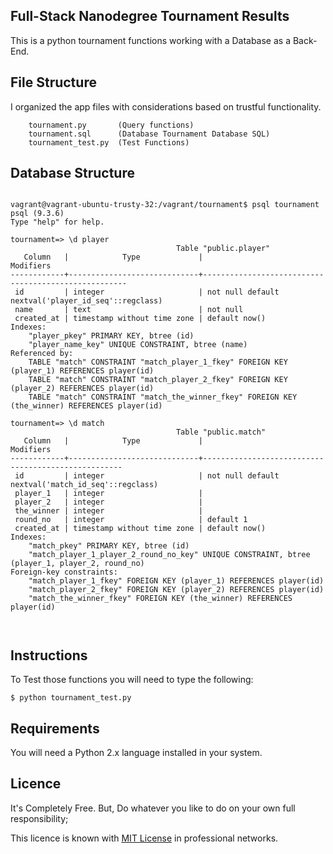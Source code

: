 ## Full-Stack Nanodegree Tournament Results

This is a python tournament functions working with a Database as a Back-End.

## File Structure

I organized the app files with considerations based on trustful functionality.

```
	tournament.py		(Query functions)
	tournament.sql		(Database Tournament Database SQL)
	tournament_test.py	(Test Functions)
```
## Database Structure

```

vagrant@vagrant-ubuntu-trusty-32:/vagrant/tournament$ psql tournament 
psql (9.3.6)
Type "help" for help.

tournament=> \d player
                                     Table "public.player"
   Column   |            Type             |                      Modifiers                      
------------+-----------------------------+-----------------------------------------------------
 id         | integer                     | not null default nextval('player_id_seq'::regclass)
 name       | text                        | not null
 created_at | timestamp without time zone | default now()
Indexes:
    "player_pkey" PRIMARY KEY, btree (id)
    "player_name_key" UNIQUE CONSTRAINT, btree (name)
Referenced by:
    TABLE "match" CONSTRAINT "match_player_1_fkey" FOREIGN KEY (player_1) REFERENCES player(id)
    TABLE "match" CONSTRAINT "match_player_2_fkey" FOREIGN KEY (player_2) REFERENCES player(id)
    TABLE "match" CONSTRAINT "match_the_winner_fkey" FOREIGN KEY (the_winner) REFERENCES player(id)

tournament=> \d match
                                     Table "public.match"
   Column   |            Type             |                     Modifiers                      
------------+-----------------------------+----------------------------------------------------
 id         | integer                     | not null default nextval('match_id_seq'::regclass)
 player_1   | integer                     | 
 player_2   | integer                     | 
 the_winner | integer                     | 
 round_no   | integer                     | default 1
 created_at | timestamp without time zone | default now()
Indexes:
    "match_pkey" PRIMARY KEY, btree (id)
    "match_player_1_player_2_round_no_key" UNIQUE CONSTRAINT, btree (player_1, player_2, round_no)
Foreign-key constraints:
    "match_player_1_fkey" FOREIGN KEY (player_1) REFERENCES player(id)
    "match_player_2_fkey" FOREIGN KEY (player_2) REFERENCES player(id)
    "match_the_winner_fkey" FOREIGN KEY (the_winner) REFERENCES player(id)



```

## Instructions

To Test those functions you will need to type the following:
```
$ python tournament_test.py
```

## Requirements

You will need a Python 2.x language installed in your system.


## Licence

It's Completely Free. But, Do whatever you like to do on your own full responsibility;

This licence is known with [MIT License](http://vzool.mit-license.org/) in professional networks.